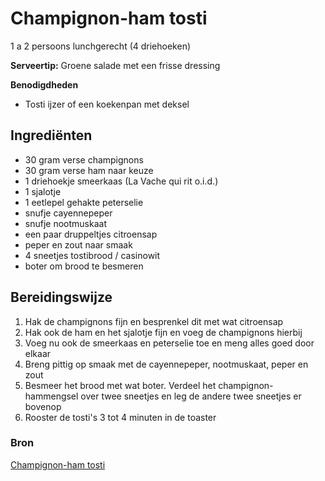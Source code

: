 # Champignon-ham tosti

1 a 2 persoons lunchgerecht (4 driehoeken)

**Serveertip:** Groene salade met een frisse dressing

**Benodigdheden**

- Tosti ijzer of een koekenpan met deksel

## Ingrediënten

- 30 gram verse champignons
- 30 gram verse ham naar keuze
- 1 driehoekje smeerkaas (La Vache qui rit o.i.d.)
- 1 sjalotje
- 1 eetlepel gehakte peterselie
- snufje cayennepeper
- snufje nootmuskaat
- een paar druppeltjes citroensap
- peper en zout naar smaak
- 4 sneetjes tostibrood / casinowit
- boter om brood te besmeren

## Bereidingswijze

1. Hak de champignons fijn en besprenkel dit met wat citroensap
2. Hak ook de ham en het sjalotje fijn en voeg de champignons hierbij
3. Voeg nu ook de smeerkaas en peterselie toe en meng alles goed door elkaar
4. Breng pittig op smaak met de cayennepeper, nootmuskaat, peper en zout
5. Besmeer het brood met wat boter. Verdeel het champignon-hammengsel over twee sneetjes en leg de andere twee sneetjes er bovenop
6. Rooster de tosti's 3 tot 4 minuten in de toaster

### Bron

[Champignon-ham tosti](https://www.smulweb.nl/recepten/1114261/Champignon-ham-tosti)